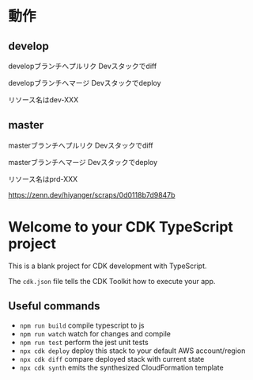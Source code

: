 # 動作
## develop
developブランチへプルリク Devスタックでdiff

developブランチへマージ Devスタックでdeploy

リソース名はdev-XXX

## master
masterブランチへプルリク Devスタックでdiff

masterブランチへマージ Devスタックでdeploy

リソース名はprd-XXX

https://zenn.dev/hiyanger/scraps/0d0118b7d9847b

# Welcome to your CDK TypeScript project

This is a blank project for CDK development with TypeScript.

The `cdk.json` file tells the CDK Toolkit how to execute your app.

## Useful commands

* `npm run build`   compile typescript to js
* `npm run watch`   watch for changes and compile
* `npm run test`    perform the jest unit tests
* `npx cdk deploy`  deploy this stack to your default AWS account/region
* `npx cdk diff`    compare deployed stack with current state
* `npx cdk synth`   emits the synthesized CloudFormation template
